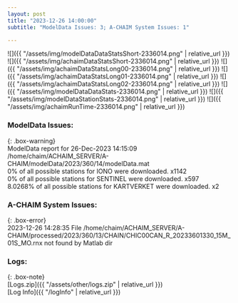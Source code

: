 ```yaml
---
layout: post
title: "2023-12-26 14:00:00"
subtitle: "ModelData Issues: 3; A-CHAIM System Issues: 1"

---
```


![]({{ "/assets/img/modelDataDataStatsShort-2336014.png" | relative_url }})
![]({{ "/assets/img/achaimDataStatsShort-2336014.png" | relative_url }})
![]({{ "/assets/img/achaimDataStatsLong00-2336014.png" | relative_url }})
![]({{ "/assets/img/achaimDataStatsLong01-2336014.png" | relative_url }})
![]({{ "/assets/img/achaimDataStatsLong02-2336014.png" | relative_url }})
![]({{ "/assets/img/modelDataDataStats-2336014.png" | relative_url }})
![]({{ "/assets/img/modelDataStationStats-2336014.png" | relative_url }})
![]({{ "/assets/img/achaimRunTime-2336014.png" | relative_url }})


### ModelData Issues:  
  
{: .box-warning}  
 ModelData report for 26-Dec-2023 14:15:09   
 /home/chaim/ACHAIM_SERVER/A-CHAIM/modelData/2023/360/14/modelData.mat   
 0% of all possible stations for IONO were downloaded. x1142   
 0% of all possible stations for SENTINEL were downloaded. x597   
 8.0268% of all possible stations for KARTVERKET were downloaded. x2   
  
### A-CHAIM System Issues:  
  
{: .box-error}  
2023-12-26 14:28:35 File /home/chaim/ACHAIM_SERVER/A-CHAIM/processed/2023/360/13/CHAIN/CHIC00CAN_R_20233601330_15M_01S_MO.rnx not found by Matlab dir  

### Logs:  
  
{: .box-note}  
[Logs.zip]({{ "/assets/other/logs.zip" | relative_url }})  
[Log Info]({{ "/logInfo" | relative_url }})  
